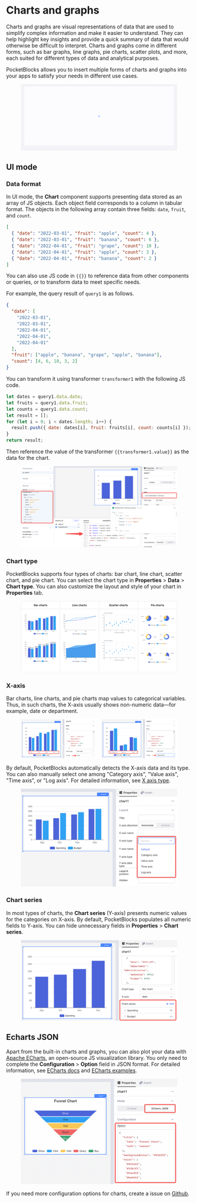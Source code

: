 # Charts and graphs

Charts and graphs are visual representations of data that are used to simplify complex information and make it easier to understand. They can help highlight key insights and provide a quick summary of data that would otherwise be difficult to interpret. Charts and graphs come in different forms, such as bar graphs, line graphs, pie charts, scatter plots, and more, each suited for different types of data and analytical purposes.&#x20;

PocketBlocks allows you to insert multiple forms of charts and graphs into your apps to satisfy your needs in different use cases.

<figure><img src="../../.gitbook/assets/build-apps/component-guides/charts-and-graphs/01.gif" alt=""><figcaption></figcaption></figure>

## UI mode

### Data format

In UI mode, the **Chart** component supports presenting data stored as an array of JS objects. Each object field corresponds to a column in tabular format. The objects in the following array contain three fields: `date`, `fruit`, and `count`.

```json
[
  { "date": "2022-03-01", "fruit": "apple", "count": 4 },
  { "date": "2022-03-01", "fruit": "banana", "count": 6 },
  { "date": "2022-04-01", "fruit": "grape", "count": 10 },
  { "date": "2022-04-01", "fruit": "apple", "count": 3 },
  { "date": "2022-04-01", "fruit": "banana", "count": 2 }
]
```

You can also use JS code in `{{}}` to reference data from other components or queries, or to transform data to meet specific needs.

For example, the query result of `query1` is as follows.

```json
{
  "date": [
    "2022-03-01",
    "2022-03-01",
    "2022-04-01",
    "2022-04-01",
    "2022-04-01"
  ],
  "fruit": ["apple", "banana", "grape", "apple", "banana"],
  "count": [4, 6, 10, 3, 2]
}
```

You can transform it using transformer `transformer1` with the following JS code.

```javascript
let dates = query1.data.date;
let fruits = query1.data.fruit;
let counts = query1.data.count;
let result = [];
for (let i = 0; i < dates.length; i++) {
  result.push({ date: dates[i], fruit: fruits[i], count: counts[i] });
}
return result;
```

Then reference the value of the transformer `{{transformer1.value}}` as the data for the chart.

<figure><img src="../../.gitbook/assets/build-apps/component-guides/charts-and-graphs/02.png" alt=""><figcaption></figcaption></figure>

### Chart type

PocketBlocks supports four types of charts: bar chart, line chart, scatter chart, and pie chart. You can select the chart type in **Properties** > **Data** > **Chart type**. You can also customize the layout and style of your chart in **Properties** tab.

<figure><img src="../../.gitbook/assets/build-apps/component-guides/charts-and-graphs/03.png" alt=""><figcaption></figcaption></figure>

### X-axis

Bar charts, line charts, and pie charts map values to categorical variables. Thus, in such charts, the X-axis usually shows non-numeric data—for example, date or department.

<figure><img src="../../.gitbook/assets/build-apps/component-guides/charts-and-graphs/04.png" alt=""><figcaption></figcaption></figure>

By default, PocketBlocks automatically detects the X-axis data and its type. You can also manually select one among "Category axis", "Value axis", "Time axis", or "Log axis". For detailed information, see [X axis type](https://echarts.apache.org/en/option.html#xAxis.type).

<figure><img src="../../.gitbook/assets/build-apps/component-guides/charts-and-graphs/05.png" alt=""><figcaption></figcaption></figure>

### Chart series

In most types of charts, the **Chart series** (Y-axis) presents numeric values for the categories on X-axis. By default, PocketBlocks populates all numeric fields to Y-axis. You can hide unnecessary fields in **Properties** > **Chart series**.

<figure><img src="../../.gitbook/assets/build-apps/component-guides/charts-and-graphs/06.png" alt=""><figcaption></figcaption></figure>

## Echarts JSON

Apart from the built-in charts and graphs, you can also plot your data with [Apache ECharts](https://echarts.apache.org/en/index.html), an open-source JS visualization library. You only need to complete the **Configuration** > **Option** field in JSON format. For detailed information, see [ECharts docs](https://echarts.apache.org/en/option.html#title) and [ECharts examples](https://echarts.apache.org/examples/en/index.html).

<figure><img src="../../.gitbook/assets/build-apps/component-guides/charts-and-graphs/07.png" alt=""><figcaption></figcaption></figure>

If you need more configuration options for charts, create a issue on [Github](https://github.com/internoapp/pocketblocks/issues).
